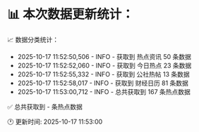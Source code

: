 📊 本次数据更新统计：
==========================

📈 数据分类统计：
- 2025-10-17 11:52:50,506 - INFO - 获取到 热点资讯 50 条数据
- 2025-10-17 11:52:52,060 - INFO - 获取到 今日热点 23 条数据
- 2025-10-17 11:52:55,332 - INFO - 获取到 公社热帖 13 条数据
- 2025-10-17 11:52:58,017 - INFO - 获取到 财经日历 81 条数据
- 2025-10-17 11:53:00,712 - INFO - 总共获取到 167 条热点数据

✅ 总共获取到 - 条热点数据

🕐 更新时间: 2025-10-17 11:53:00
